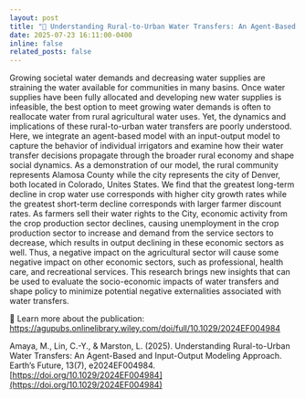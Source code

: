 ```yaml
---
layout: post
title: "🚨 Understanding Rural-to-Urban Water Transfers: An Agent-Based and Input-Output Modeling Approach."
date: 2025-07-23 16:11:00-0400
inline: false
related_posts: false
---
```


Growing societal water demands and decreasing water supplies are straining the water available for communities in many basins. Once water supplies have been fully allocated and developing new water supplies is infeasible, the best option to meet growing water demands is often to reallocate water from rural agricultural water uses. Yet, the dynamics and implications of these rural-to-urban water transfers are poorly understood. Here, we integrate an agent-based model with an input-output model to capture the behavior of individual irrigators and examine how their water transfer decisions propagate through the broader rural economy and shape social dynamics. As a demonstration of our model, the rural community represents Alamosa County while the city represents the city of Denver, both located in Colorado, Unites States. We find that the greatest long-term decline in crop water use corresponds with higher city growth rates while the greatest short-term decline corresponds with larger farmer discount rates. As farmers sell their water rights to the City, economic activity from the crop production sector declines, causing unemployment in the crop production sector to increase and demand from the service sectors to decrease, which results in output declining in these economic sectors as well. Thus, a negative impact on the agricultural sector will cause some negative impact on other economic sectors, such as professional, health care, and recreational services. This research brings new insights that can be used to evaluate the socio-economic impacts of water transfers and shape policy to minimize potential negative externalities associated with water transfers.

🔗 Learn more about the publication: https://agupubs.onlinelibrary.wiley.com/doi/full/10.1029/2024EF004984

Amaya, M., Lin, C.-Y., & Marston, L. (2025). Understanding Rural-to-Urban Water Transfers: An Agent-Based and Input-Output Modeling Approach. Earth’s Future, 13(7), e2024EF004984. [https://doi.org/10.1029/2024EF004984](https://doi.org/10.1029/2024EF004984)
